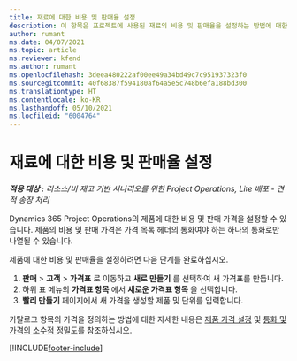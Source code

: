 ```yaml
---
title: 재료에 대한 비용 및 판매율 설정
description: 이 항목은 프로젝트에 사용된 재료의 비용 및 판매율을 설정하는 방법에 대한 정보를 제공합니다.
author: rumant
ms.date: 04/07/2021
ms.topic: article
ms.reviewer: kfend
ms.author: rumant
ms.openlocfilehash: 3deea480222af00ee49a34bd49c7c951937323f0
ms.sourcegitcommit: 40f68387f594180af64a5e5c748b6efa188bd300
ms.translationtype: HT
ms.contentlocale: ko-KR
ms.lasthandoff: 05/10/2021
ms.locfileid: "6004764"
---
```

# <a name="set-up-cost-and-sales-rates-for-materials"></a>재료에 대한 비용 및 판매율 설정

_**적용 대상 :** 리소스/비 재고 기반 시나리오를 위한 Project Operations, Lite 배포 - 견적 송장 처리_

Dynamics 365 Project Operations의 제품에 대한 비용 및 판매 가격을 설정할 수 있습니다. 제품의 비용 및 판매 가격은 가격 목록 헤더의 통화여야 하는 하나의 통화로만 나열될 수 있습니다.

제품에 대한 비용 및 판매율을 설정하려면 다음 단계를 완료하십시오. 

1. **판매** > **고객** > **가격표** 로 이동하고 **새로 만들기** 를 선택하여 새 가격표를 만듭니다. 
2. 하위 표 메뉴의 **가격표 항목** 에서 **새로운 가격표 항목** 을 선택합니다. 
3. **빨리 만들기** 페이지에서 새 가격을 생성할 제품 및 단위를 입력합니다.

카탈로그 항목의 가격을 정의하는 방법에 대한 자세한 내용은 [제품 가격 설정](/dynamics365/sales-enterprise/create-price-lists-price-list-items-define-pricing-products.md) 및 [통화 및 가격의 소수점 정밀도](/dynamics365/sales-enterprise/decimal-precision-currency-pricing.md)를 참조하십시오.

[!INCLUDE[footer-include](../includes/footer-banner.md)]
